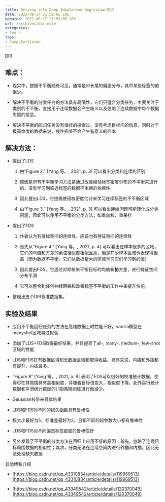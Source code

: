 ```yaml
---
title: Delving into Deep Imbalanced Regression笔记
date: 2022-08-17 21:59:05.186
updated: 2022-08-17 21:59:05.186
url: /archives/dir-note
categories: 
- learn
tags: 
- ComputerVision
---
```


DIR

## 难点：

- 现实中，数据不平衡随处可见，通常是带长尾的偏态分布，其中某些标签的值很少。
    
- 解决不平衡的分类任务的方法具有局限性，它们只适合分类任务，主要关注于类别的不平衡，直接用于连续数据会产生歧义以及忽略了连续数据中每个数据周围的信息。
    
- 解决不平衡的回归任务没有很好的探索过，没有考虑目标间的信息，同时对于极高维度的数据来说，线性插值不会产生有意义的样本
    

## 解决方法：

- 提出了LDS
    
    1. 由“Figure 2.” [Yang 等。, 2021, p. 3] 可以看出分类和连续的区别
        
    2. 原因是所有不平衡学习方法是通过改善经验标签密度分布的不平衡来进行的，没有学习到临近标签的数据样本间的依赖性
        
    3. 因此提出LDS，它提倡使用核密度估计来学习连续标签的不平衡区域
        
    4. 由“Figure 3.” [Yang 等。, 2021, p. 3] 可以看出连续问题可能转化成分类问题，因此可以使用不平衡的分类方法，如重加权、重采样
        
- 提出了FDS
    
    1. 作者认为有目标空间的连续性，应该也有特征空间的连续性
        
    2. 首先从“Figure 4.” [Yang 等。, 2021, p. 4] 可以看出在样本很多的区域，它们的均值和方差的余弦相似度相似且高，但是在少样本区域也表现得很高（因为数据不平衡，它们从数据量大的区域学习它们学习到的值）
        
    3. 因此提出FDS，它通过对称核来平衡目标的均值和**协**方差，进行特征空间分布平滑
        
    4. 它可以整合到任何神经网络和改善标签不平衡的工作中来提升性能。
        
- 整理出五个DIR基准数据集。
    

## 实验及结果

- 应用不平衡回归任务的方法在高维数据上时性能不好，vanilla模型在manyshot区域易过拟合
    
- 添加了LDS+FDS取得最好结果，并且提高了all-, many-, medium-, few-shot区域的性能
    
- LDS和FDS在有数据区域和无数据区域都取得收益，具体来说，内插和外插都有提升，内插最多。
    
- “Figure 8” [Yang 等。, 2021, p. 8] 表明了FDS可以很好的校准统计数据，使得尽在其周围具有高相似度，并随着目标值变大，相似度下降。此外运行统计数据和平滑统计数据的L1距离随训练进行而减少。
    
- Gaussian核带来最优结果
    
- LDS和FDS对不同的损失函数具有鲁棒性
    
- 核大小最好为5，标准差最好为2，且都不同的超参数大小都有鲁棒性
    
- LDS和FDS对不同偏态标签密度的鲁棒性好
    
- 另外发现了不平衡的分类方法在回归上应用不好的原因：首先，忽略了连续目标周围数据的相似性；其次，分类无法在连续空间内进行外插和内插，因此无法处理缺失数据
    

其他博客介绍

-  [https://blog.csdn.net/qq_43310834/article/details/119969513](https://blog.csdn.net/qq_43310834/article/details/119969513)
    
- [https://blog.csdn.net/qq_43349542/article/details/120370049](https://blog.csdn.net/qq_43349542/article/details/120370049)
